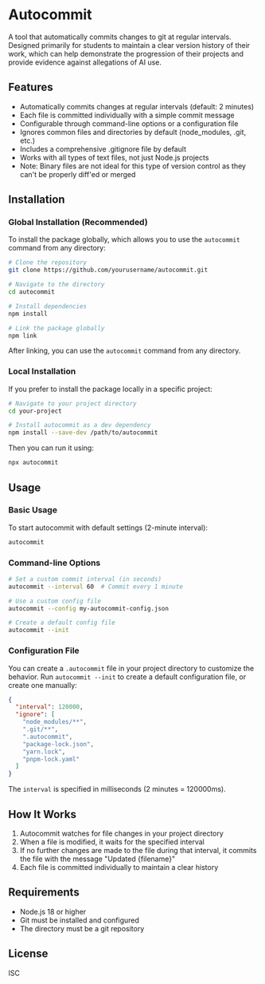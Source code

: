 # Autocommit

A tool that automatically commits changes to git at regular intervals. Designed primarily for students to maintain a clear version history of their work, which can help demonstrate the progression of their projects and provide evidence against allegations of AI use.

## Features

- Automatically commits changes at regular intervals (default: 2 minutes)
- Each file is committed individually with a simple commit message
- Configurable through command-line options or a configuration file
- Ignores common files and directories by default (node_modules, .git, etc.)
- Includes a comprehensive .gitignore file by default
- Works with all types of text files, not just Node.js projects
- Note: Binary files are not ideal for this type of version control as they can't be properly diff'ed or merged

## Installation

### Global Installation (Recommended)

To install the package globally, which allows you to use the `autocommit` command from any directory:

```bash
# Clone the repository
git clone https://github.com/yourusername/autocommit.git

# Navigate to the directory
cd autocommit

# Install dependencies
npm install

# Link the package globally
npm link
```

After linking, you can use the `autocommit` command from any directory.

### Local Installation

If you prefer to install the package locally in a specific project:

```bash
# Navigate to your project directory
cd your-project

# Install autocommit as a dev dependency
npm install --save-dev /path/to/autocommit
```

Then you can run it using:

```bash
npx autocommit
```

## Usage

### Basic Usage

To start autocommit with default settings (2-minute interval):

```bash
autocommit
```

### Command-line Options

```bash
# Set a custom commit interval (in seconds)
autocommit --interval 60  # Commit every 1 minute

# Use a custom config file
autocommit --config my-autocommit-config.json

# Create a default config file
autocommit --init
```

### Configuration File

You can create a `.autocommit` file in your project directory to customize the behavior. Run `autocommit --init` to create a default configuration file, or create one manually:

```json
{
  "interval": 120000,
  "ignore": [
    "node_modules/**",
    ".git/**",
    ".autocommit",
    "package-lock.json",
    "yarn.lock",
    "pnpm-lock.yaml"
  ]
}
```

The `interval` is specified in milliseconds (2 minutes = 120000ms).

## How It Works

1. Autocommit watches for file changes in your project directory
2. When a file is modified, it waits for the specified interval
3. If no further changes are made to the file during that interval, it commits the file with the message "Updated {filename}"
4. Each file is committed individually to maintain a clear history

## Requirements

- Node.js 18 or higher
- Git must be installed and configured
- The directory must be a git repository

## License

ISC
